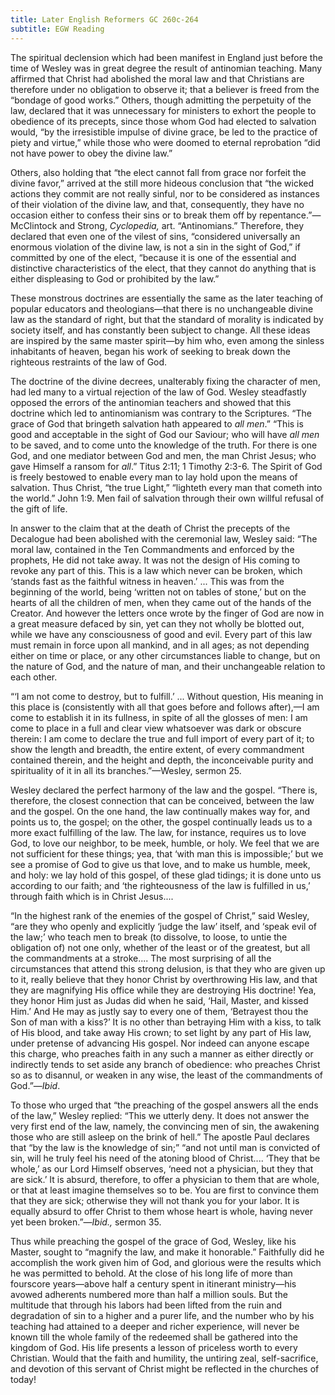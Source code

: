 ```yaml
---
title: Later English Reformers GC 260c-264
subtitle: EGW Reading
---
```


The spiritual declension which had been manifest in England just before the time of Wesley was in great degree the result of antinomian teaching. Many affirmed that Christ had abolished the moral law and that Christians are therefore under no obligation to observe it; that a believer is freed from the “bondage of good works.” Others, though admitting the perpetuity of the law, declared that it was unnecessary for ministers to exhort the people to obedience of its precepts, since those whom God had elected to salvation would, “by the irresistible impulse of divine grace, be led to the practice of piety and virtue,” while those who were doomed to eternal reprobation “did not have power to obey the divine law.”

Others, also holding that “the elect cannot fall from grace nor forfeit the divine favor,” arrived at the still more hideous conclusion that “the wicked actions they commit are not really sinful, nor to be considered as instances of their violation of the divine law, and that, consequently, they have no occasion either to confess their sins or to break them off by repentance.”—McClintock and Strong, _Cyclopedia,_ art. “Antinomians.” Therefore, they declared that even one of the vilest of sins, “considered universally an enormous violation of the divine law, is not a sin in the sight of God,” if committed by one of the elect, “because it is one of the essential and distinctive characteristics of the elect, that they cannot do anything that is either displeasing to God or prohibited by the law.”

These monstrous doctrines are essentially the same as the later teaching of popular educators and theologians—that there is no unchangeable divine law as the standard of right, but that the standard of morality is indicated by society itself, and has constantly been subject to change. All these ideas are inspired by the same master spirit—by him who, even among the sinless inhabitants of heaven, began his work of seeking to break down the righteous restraints of the law of God.

The doctrine of the divine decrees, unalterably fixing the character of men, had led many to a virtual rejection of the law of God. Wesley steadfastly opposed the errors of the antinomian teachers and showed that this doctrine which led to antinomianism was contrary to the Scriptures. “The grace of God that bringeth salvation hath appeared to _all men_.” “This is good and acceptable in the sight of God our Saviour; who will have _all men_ to be saved, and to come unto the knowledge of the truth. For there is one God, and one mediator between God and men, the man Christ Jesus; who gave Himself a ransom for _all_.” Titus 2:11; 1 Timothy 2:3-6. The Spirit of God is freely bestowed to enable every man to lay hold upon the means of salvation. Thus Christ, “the true Light,” “lighteth every man that cometh into the world.” John 1:9. Men fail of salvation through their own willful refusal of the gift of life.

In answer to the claim that at the death of Christ the precepts of the Decalogue had been abolished with the ceremonial law, Wesley said: “The moral law, contained in the Ten Commandments and enforced by the prophets, He did not take away. It was not the design of His coming to revoke any part of this. This is a law which never can be broken, which ‘stands fast as the faithful witness in heaven.’ ... This was from the beginning of the world, being ‘written not on tables of stone,’ but on the hearts of all the children of men, when they came out of the hands of the Creator. And however the letters once wrote by the finger of God are now in a great measure defaced by sin, yet can they not wholly be blotted out, while we have any consciousness of good and evil. Every part of this law must remain in force upon all mankind, and in all ages; as not depending either on time or place, or any other circumstances liable to change, but on the nature of God, and the nature of man, and their unchangeable relation to each other.

“‘I am not come to destroy, but to fulfill.’ ... Without question, His meaning in this place is (consistently with all that goes before and follows after),—I am come to establish it in its fullness, in spite of all the glosses of men: I am come to place in a full and clear view whatsoever was dark or obscure therein: I am come to declare the true and full import of every part of it; to show the length and breadth, the entire extent, of every commandment contained therein, and the height and depth, the inconceivable purity and spirituality of it in all its branches.”—Wesley, sermon 25.

Wesley declared the perfect harmony of the law and the gospel. “There is, therefore, the closest connection that can be conceived, between the law and the gospel. On the one hand, the law continually makes way for, and points us to, the gospel; on the other, the gospel continually leads us to a more exact fulfilling of the law. The law, for instance, requires us to love God, to love our neighbor, to be meek, humble, or holy. We feel that we are not sufficient for these things; yea, that ‘with man this is impossible;’ but we see a promise of God to give us that love, and to make us humble, meek, and holy: we lay hold of this gospel, of these glad tidings; it is done unto us according to our faith; and ‘the righteousness of the law is fulfilled in us,’ through faith which is in Christ Jesus....

“In the highest rank of the enemies of the gospel of Christ,” said Wesley, “are they who openly and explicitly ‘judge the law’ itself, and ‘speak evil of the law;’ who teach men to break (to dissolve, to loose, to untie the obligation of) not one only, whether of the least or of the greatest, but all the commandments at a stroke.... The most surprising of all the circumstances that attend this strong delusion, is that they who are given up to it, really believe that they honor Christ by overthrowing His law, and that they are magnifying His office while they are destroying His doctrine! Yea, they honor Him just as Judas did when he said, ‘Hail, Master, and kissed Him.’ And He may as justly say to every one of them, ‘Betrayest thou the Son of man with a kiss?’ It is no other than betraying Him with a kiss, to talk of His blood, and take away His crown; to set light by any part of His law, under pretense of advancing His gospel. Nor indeed can anyone escape this charge, who preaches faith in any such a manner as either directly or indirectly tends to set aside any branch of obedience: who preaches Christ so as to disannul, or weaken in any wise, the least of the commandments of God.”—_Ibid_.

To those who urged that “the preaching of the gospel answers all the ends of the law,” Wesley replied: “This we utterly deny. It does not answer the very first end of the law, namely, the convincing men of sin, the awakening those who are still asleep on the brink of hell.” The apostle Paul declares that “by the law is the knowledge of sin;” “and not until man is convicted of sin, will he truly feel his need of the atoning blood of Christ.... ‘They that be whole,’ as our Lord Himself observes, ‘need not a physician, but they that are sick.’ It is absurd, therefore, to offer a physician to them that are whole, or that at least imagine themselves so to be. You are first to convince them that they are sick; otherwise they will not thank you for your labor. It is equally absurd to offer Christ to them whose heart is whole, having never yet been broken.”—_Ibid.,_ sermon 35.

Thus while preaching the gospel of the grace of God, Wesley, like his Master, sought to “magnify the law, and make it honorable.” Faithfully did he accomplish the work given him of God, and glorious were the results which he was permitted to behold. At the close of his long life of more than fourscore years—above half a century spent in itinerant ministry—his avowed adherents numbered more than half a million souls. But the multitude that through his labors had been lifted from the ruin and degradation of sin to a higher and a purer life, and the number who by his teaching had attained to a deeper and richer experience, will never be known till the whole family of the redeemed shall be gathered into the kingdom of God. His life presents a lesson of priceless worth to every Christian. Would that the faith and humility, the untiring zeal, self-sacrifice, and devotion of this servant of Christ might be reflected in the churches of today!